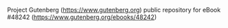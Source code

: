 Project Gutenberg (https://www.gutenberg.org) public repository for eBook #48242 (https://www.gutenberg.org/ebooks/48242)

